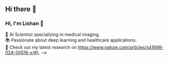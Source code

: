 ## Hi there 👋


### Hi, I'm Lishan 👋  
🔬 AI Scientist specializing in medical imaging.  
📚 Passionate about deep learning and healthcare applications.  
📂 Check out my latest research on https://www.nature.com/articles/s41698-024-00516-x(#). 
-->
